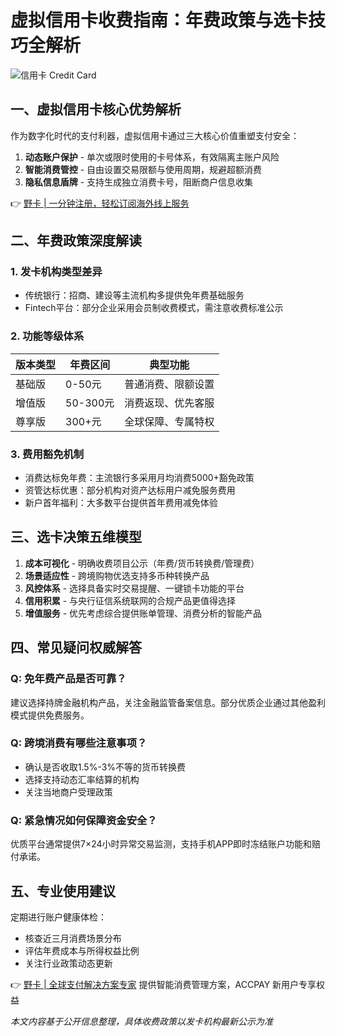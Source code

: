 # 虚拟信用卡收费指南：年费政策与选卡技巧全解析

![信用卡 Credit Card](https://bbtdd.com/wp-content/uploads/img/045226014846.webp)

## 一、虚拟信用卡核心优势解析
作为数字化时代的支付利器，虚拟信用卡通过三大核心价值重塑支付安全：
1. **动态账户保护** - 单次或限时使用的卡号体系，有效隔离主账户风险
2. **智能消费管控** - 自由设置交易限额与使用周期，规避超额消费
3. **隐私信息盾牌** - 支持生成独立消费卡号，阻断商户信息收集

👉 [野卡 | 一分钟注册，轻松订阅海外线上服务](https://bbtdd.com/yeka)

## 二、年费政策深度解读
### 1. 发卡机构类型差异
- 传统银行：招商、建设等主流机构多提供免年费基础服务
- Fintech平台：部分企业采用会员制收费模式，需注意收费标准公示

### 2. 功能等级体系
| 版本类型 | 年费区间 | 典型功能 |
|---------|--------|---------|
| 基础版 | 0-50元 | 普通消费、限额设置 |
| 增值版 | 50-300元 | 消费返现、优先客服 |
| 尊享版 | 300+元 | 全球保障、专属特权 |

### 3. 费用豁免机制
- 消费达标免年费：主流银行多采用月均消费5000+豁免政策
- 资管达标优惠：部分机构对资产达标用户减免服务费用
- 新户首年福利：大多数平台提供首年费用减免体验

## 三、选卡决策五维模型
1. **成本可视化** - 明确收费项目公示（年费/货币转换费/管理费）
2. **场景适应性** - 跨境购物优选支持多币种转换产品
3. **风控体系** - 选择具备实时交易提醒、一键锁卡功能的平台
4. **信用积累** - 与央行征信系统联网的合规产品更值得选择
5. **增值服务** - 优先考虑综合提供账单管理、消费分析的智能产品

## 四、常见疑问权威解答
### Q: 免年费产品是否可靠？
建议选择持牌金融机构产品，关注金融监管备案信息。部分优质企业通过其他盈利模式提供免费服务。

### Q: 跨境消费有哪些注意事项？
- 确认是否收取1.5%-3%不等的货币转换费
- 选择支持动态汇率结算的机构
- 关注当地商户受理政策

### Q: 紧急情况如何保障资金安全？
优质平台通常提供7×24小时异常交易监测，支持手机APP即时冻结账户功能和赔付承诺。

## 五、专业使用建议
定期进行账户健康体检：
- 核查近三月消费场景分布
- 评估年费成本与所得权益比例
- 关注行业政策动态更新

👉 [野卡 | 全球支付解决方案专家](https://bbtdd.com/yeka) 提供智能消费管理方案，ACCPAY 新用户专享权益

*本文内容基于公开信息整理，具体收费政策以发卡机构最新公示为准*